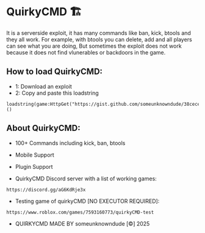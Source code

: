 # QuirkyCMD 🏗
It is a serverside exploit, it has many commands like ban, kick, btools and they all work. For example, with btools you can delete, add and all players can see what you are doing, But sometimes the exploit does not work because it does not find vlunerables or backdoors in the game. 

## How to load QuirkyCMD:
- 1: Download an exploit
- 2: Copy and paste this loadstring
```luau
loadstring(game:HttpGet("https://gist.github.com/someunknowndude/38cecea5be9d75cb743eac8b1eaf6758/raw"))()
```

## About QuirkyCMD:
- 100+ Commands including kick, ban, btools
- Mobile Support
- Plugin Support

- QuirkyCMD Discord server with a list of working games:
```
https://discord.gg/aG6KdRje3x
```

- Testing game of quirkyCMD [NO EXECUTOR REQUIRED]:
```
https://www.roblox.com/games/7593160773/quirkyCMD-test
```

- QUIRKYCMD MADE BY someunknowndude [©] 2025

